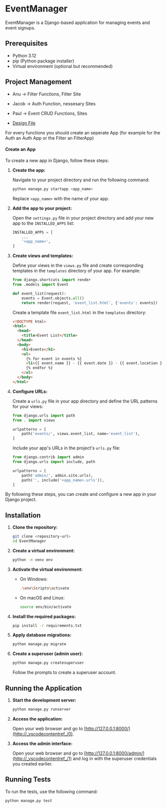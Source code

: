 # EventManager

EventManager is a Django-based application for managing events and event signups.

## Prerequisites

- Python 3.12
- pip (Python package installer)
- Virtual environment (optional but recommended)

## Project Management

- Anu -> Filter Functions, Filter Site
- Jacob -> Auth Function, nessesary Sites
- Paul -> Event CRUD Functions, Sites

- [Design File](https://www.figma.com/design/3lYgoCyFllLugdj6BnF5iQ/Event-System-Python?node-id=0-1&node-type=canvas&t=MxmIjfFcAuDilQHE-0)

For every functions you should create an seperate App (for example for the Auth an Auth App or the Filter an FilterApp)

#### Create an App

To create a new app in Django, follow these steps:

1. **Create the app:**

   Navigate to your project directory and run the following command:

   ```sh
   python manage.py startapp <app_name>
   ```

   Replace `<app_name>` with the name of your app.

2. **Add the app to your project:**

   Open the `settings.py` file in your project directory and add your new app to the `INSTALLED_APPS` list:

   ```python
   INSTALLED_APPS = [
       ...
       '<app_name>',
   ]
   ```

3. **Create views and templates:**

   Define your views in the `views.py` file and create corresponding templates in the `templates` directory of your app. For example:

   ```python
   from django.shortcuts import render
   from .models import Event

   def event_list(request):
       events = Event.objects.all()
       return render(request, 'event_list.html', {'events': events})
   ```

   Create a template file `event_list.html` in the `templates` directory:

   ```html
   <!DOCTYPE html>
   <html>
     <head>
       <title>Event List</title>
     </head>
     <body>
       <h1>Events</h1>
       <ul>
         {% for event in events %}
         <li>{{ event.name }} - {{ event.date }} - {{ event.location }}</li>
         {% endfor %}
       </ul>
     </body>
   </html>
   ```

4. **Configure URLs:**

   Create a `urls.py` file in your app directory and define the URL patterns for your views:

   ```python
   from django.urls import path
   from . import views

   urlpatterns = [
       path('events/', views.event_list, name='event_list'),
   ]
   ```

   Include your app's URLs in the project's `urls.py` file:

   ```python
   from django.contrib import admin
   from django.urls import include, path

   urlpatterns = [
       path('admin/', admin.site.urls),
       path('', include('<app_name>.urls')),
   ]
   ```

By following these steps, you can create and configure a new app in your Django project.

## Installation

1. **Clone the repository:**

   ```sh
   git clone <repository-url>
   cd EventManager
   ```

2. **Create a virtual environment:**

   ```sh
   python -m venv env
   ```

3. **Activate the virtual environment:**

   - On Windows:

     ```sh
     .\env\Scripts\activate
     ```

   - On macOS and Linux:

     ```sh
     source env/bin/activate
     ```

4. **Install the required packages:**

   ```sh
   pip install -r requirements.txt
   ```

5. **Apply database migrations:**

   ```sh
   python manage.py migrate
   ```

6. **Create a superuser (admin user):**

   ```sh
   python manage.py createsuperuser
   ```

   Follow the prompts to create a superuser account.

## Running the Application

1. **Start the development server:**

   ```sh
   python manage.py runserver
   ```

2. **Access the application:**

   Open your web browser and go to [http://127.0.0.1:8000/](http://_vscodecontentref_/0).

3. **Access the admin interface:**

   Open your web browser and go to [http://127.0.0.1:8000/admin/](http://_vscodecontentref_/1) and log in with the superuser credentials you created earlier.

## Running Tests

To run the tests, use the following command:

```sh
python manage.py test
```
